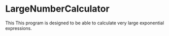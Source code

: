 # LargeNumberCalculator
This This program is designed to be able to calculate very large exponential expressions.

